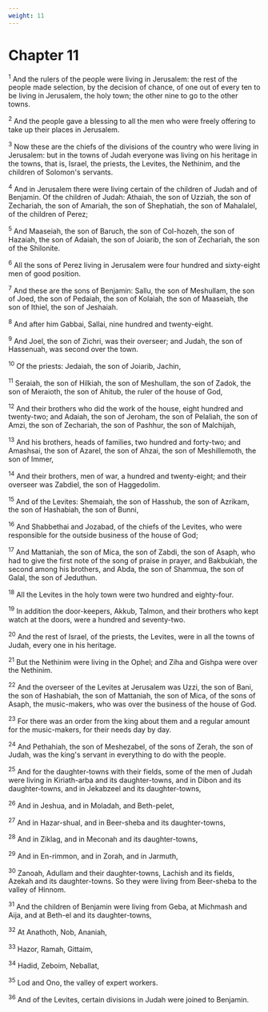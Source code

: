 ```yaml
---
weight: 11
---
```


# Chapter 11

<sup>1</sup> And the rulers of the people were living in Jerusalem: the rest of the people made selection, by the decision of chance, of one out of every ten to be living in Jerusalem, the holy town; the other nine to go to the other towns. 

<sup>2</sup> And the people gave a blessing to all the men who were freely offering to take up their places in Jerusalem. 

<sup>3</sup> Now these are the chiefs of the divisions of the country who were living in Jerusalem: but in the towns of Judah everyone was living on his heritage in the towns, that is, Israel, the priests, the Levites, the Nethinim, and the children of Solomon's servants. 

<sup>4</sup> And in Jerusalem there were living certain of the children of Judah and of Benjamin. Of the children of Judah: Athaiah, the son of Uzziah, the son of Zechariah, the son of Amariah, the son of Shephatiah, the son of Mahalalel, of the children of Perez; 

<sup>5</sup> And Maaseiah, the son of Baruch, the son of Col-hozeh, the son of Hazaiah, the son of Adaiah, the son of Joiarib, the son of Zechariah, the son of the Shilonite. 

<sup>6</sup> All the sons of Perez living in Jerusalem were four hundred and sixty-eight men of good position. 

<sup>7</sup> And these are the sons of Benjamin: Sallu, the son of Meshullam, the son of Joed, the son of Pedaiah, the son of Kolaiah, the son of Maaseiah, the son of Ithiel, the son of Jeshaiah. 

<sup>8</sup> And after him Gabbai, Sallai, nine hundred and twenty-eight. 

<sup>9</sup> And Joel, the son of Zichri, was their overseer; and Judah, the son of Hassenuah, was second over the town. 

<sup>10</sup> Of the priests: Jedaiah, the son of Joiarib, Jachin, 

<sup>11</sup> Seraiah, the son of Hilkiah, the son of Meshullam, the son of Zadok, the son of Meraioth, the son of Ahitub, the ruler of the house of God, 

<sup>12</sup> And their brothers who did the work of the house, eight hundred and twenty-two; and Adaiah, the son of Jeroham, the son of Pelaliah, the son of Amzi, the son of Zechariah, the son of Pashhur, the son of Malchijah, 

<sup>13</sup> And his brothers, heads of families, two hundred and forty-two; and Amashsai, the son of Azarel, the son of Ahzai, the son of Meshillemoth, the son of Immer, 

<sup>14</sup> And their brothers, men of war, a hundred and twenty-eight; and their overseer was Zabdiel, the son of Haggedolim. 

<sup>15</sup> And of the Levites: Shemaiah, the son of Hasshub, the son of Azrikam, the son of Hashabiah, the son of Bunni, 

<sup>16</sup> And Shabbethai and Jozabad, of the chiefs of the Levites, who were responsible for the outside business of the house of God; 

<sup>17</sup> And Mattaniah, the son of Mica, the son of Zabdi, the son of Asaph, who had to give the first note of the song of praise in prayer, and Bakbukiah, the second among his brothers, and Abda, the son of Shammua, the son of Galal, the son of Jeduthun. 

<sup>18</sup> All the Levites in the holy town were two hundred and eighty-four. 

<sup>19</sup> In addition the door-keepers, Akkub, Talmon, and their brothers who kept watch at the doors, were a hundred and seventy-two. 

<sup>20</sup> And the rest of Israel, of the priests, the Levites, were in all the towns of Judah, every one in his heritage. 

<sup>21</sup> But the Nethinim were living in the Ophel; and Ziha and Gishpa were over the Nethinim. 

<sup>22</sup> And the overseer of the Levites at Jerusalem was Uzzi, the son of Bani, the son of Hashabiah, the son of Mattaniah, the son of Mica, of the sons of Asaph, the music-makers, who was over the business of the house of God. 

<sup>23</sup> For there was an order from the king about them and a regular amount for the music-makers, for their needs day by day. 

<sup>24</sup> And Pethahiah, the son of Meshezabel, of the sons of Zerah, the son of Judah, was the king's servant in everything to do with the people. 

<sup>25</sup> And for the daughter-towns with their fields, some of the men of Judah were living in Kiriath-arba and its daughter-towns, and in Dibon and its daughter-towns, and in Jekabzeel and its daughter-towns, 

<sup>26</sup> And in Jeshua, and in Moladah, and Beth-pelet, 

<sup>27</sup> And in Hazar-shual, and in Beer-sheba and its daughter-towns, 

<sup>28</sup> And in Ziklag, and in Meconah and its daughter-towns, 

<sup>29</sup> And in En-rimmon, and in Zorah, and in Jarmuth, 

<sup>30</sup> Zanoah, Adullam and their daughter-towns, Lachish and its fields, Azekah and its daughter-towns. So they were living from Beer-sheba to the valley of Hinnom. 

<sup>31</sup> And the children of Benjamin were living from Geba, at Michmash and Aija, and at Beth-el and its daughter-towns, 

<sup>32</sup> At Anathoth, Nob, Ananiah, 

<sup>33</sup> Hazor, Ramah, Gittaim, 

<sup>34</sup> Hadid, Zeboim, Neballat, 

<sup>35</sup> Lod and Ono, the valley of expert workers. 

<sup>36</sup> And of the Levites, certain divisions in Judah were joined to Benjamin. 


